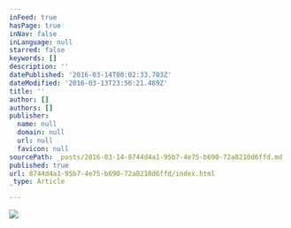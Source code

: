 ```yaml
---
inFeed: true
hasPage: true
inNav: false
inLanguage: null
starred: false
keywords: []
description: ''
datePublished: '2016-03-14T00:02:33.703Z'
dateModified: '2016-03-13T23:56:21.489Z'
title: ''
author: []
authors: []
publisher:
  name: null
  domain: null
  url: null
  favicon: null
sourcePath: _posts/2016-03-14-8744d4a1-95b7-4e75-b690-72a8210d6ffd.md
published: true
url: 8744d4a1-95b7-4e75-b690-72a8210d6ffd/index.html
_type: Article

---
```

![](https://the-grid-user-content.s3-us-west-2.amazonaws.com/335c7bbf-2808-4306-b38b-3311a4b747a6.jpg)
